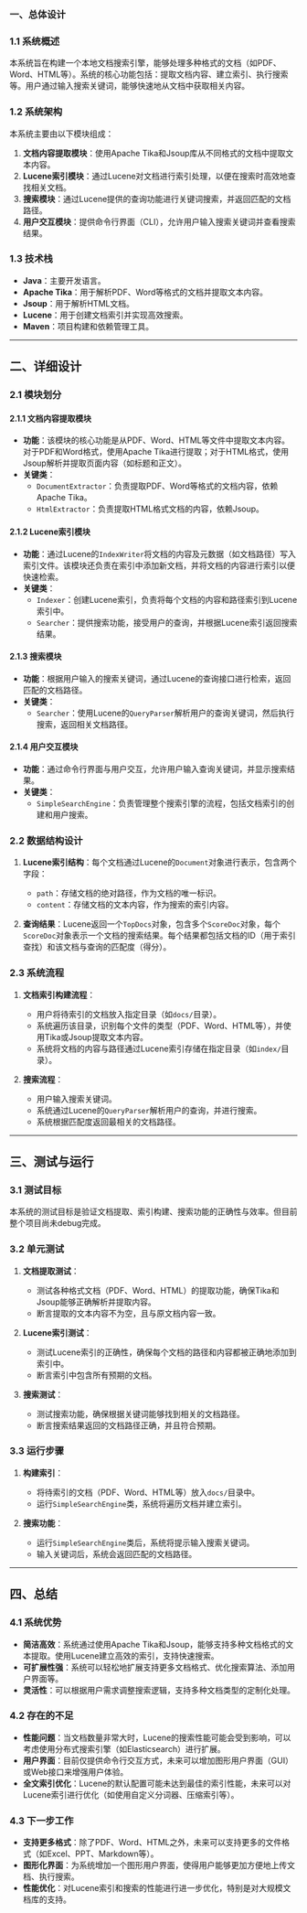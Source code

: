 ### 一、总体设计

### 1.1 系统概述

本系统旨在构建一个本地文档搜索引擎，能够处理多种格式的文档（如PDF、Word、HTML等）。系统的核心功能包括：提取文档内容、建立索引、执行搜索等。用户通过输入搜索关键词，能够快速地从文档中获取相关内容。

### 1.2 系统架构

本系统主要由以下模块组成：

1. **文档内容提取模块**：使用Apache Tika和Jsoup库从不同格式的文档中提取文本内容。
2. **Lucene索引模块**：通过Lucene对文档进行索引处理，以便在搜索时高效地查找相关文档。
3. **搜索模块**：通过Lucene提供的查询功能进行关键词搜索，并返回匹配的文档路径。
4. **用户交互模块**：提供命令行界面（CLI），允许用户输入搜索关键词并查看搜索结果。

### 1.3 技术栈

- **Java**：主要开发语言。
- **Apache Tika**：用于解析PDF、Word等格式的文档并提取文本内容。
- **Jsoup**：用于解析HTML文档。
- **Lucene**：用于创建文档索引并实现高效搜索。
- **Maven**：项目构建和依赖管理工具。

---

## 二、详细设计

### 2.1 模块划分

#### 2.1.1 文档内容提取模块

- **功能**：该模块的核心功能是从PDF、Word、HTML等文件中提取文本内容。对于PDF和Word格式，使用Apache Tika进行提取；对于HTML格式，使用Jsoup解析并提取页面内容（如标题和正文）。
- **关键类**：
    - `DocumentExtractor`：负责提取PDF、Word等格式的文档内容，依赖Apache Tika。
    - `HtmlExtractor`：负责提取HTML格式文档的内容，依赖Jsoup。

#### 2.1.2 Lucene索引模块

- **功能**：通过Lucene的`IndexWriter`将文档的内容及元数据（如文档路径）写入索引文件。该模块还负责在索引中添加新文档，并将文档的内容进行索引以便快速检索。
- **关键类**：
    - `Indexer`：创建Lucene索引，负责将每个文档的内容和路径索引到Lucene索引中。
    - `Searcher`：提供搜索功能，接受用户的查询，并根据Lucene索引返回搜索结果。

#### 2.1.3 搜索模块

- **功能**：根据用户输入的搜索关键词，通过Lucene的查询接口进行检索，返回匹配的文档路径。
- **关键类**：
    - `Searcher`：使用Lucene的`QueryParser`解析用户的查询关键词，然后执行搜索，返回相关文档路径。

#### 2.1.4 用户交互模块

- **功能**：通过命令行界面与用户交互，允许用户输入查询关键词，并显示搜索结果。
- **关键类**：
    - `SimpleSearchEngine`：负责管理整个搜索引擎的流程，包括文档索引的创建和用户搜索。

### 2.2 数据结构设计

1. **Lucene索引结构**：每个文档通过Lucene的`Document`对象进行表示，包含两个字段：
    
    - `path`：存储文档的绝对路径，作为文档的唯一标识。
    - `content`：存储文档的文本内容，作为搜索的索引内容。
2. **查询结果**：Lucene返回一个`TopDocs`对象，包含多个`ScoreDoc`对象，每个`ScoreDoc`对象表示一个文档的搜索结果。每个结果都包括文档的ID（用于索引查找）和该文档与查询的匹配度（得分）。
    

### 2.3 系统流程

1. **文档索引构建流程**：
    
    - 用户将待索引的文档放入指定目录（如`docs/`目录）。
    - 系统遍历该目录，识别每个文件的类型（PDF、Word、HTML等），并使用Tika或Jsoup提取文本内容。
    - 系统将文档的内容与路径通过Lucene索引存储在指定目录（如`index/`目录）。
2. **搜索流程**：
    
    - 用户输入搜索关键词。
    - 系统通过Lucene的`QueryParser`解析用户的查询，并进行搜索。
    - 系统根据匹配度返回最相关的文档路径。

---

## 三、测试与运行

### 3.1 测试目标

本系统的测试目标是验证文档提取、索引构建、搜索功能的正确性与效率。但目前整个项目尚未debug完成。

### 3.2 单元测试

1. **文档提取测试**：
    
    - 测试各种格式文档（PDF、Word、HTML）的提取功能，确保Tika和Jsoup能够正确解析并提取内容。
    - 断言提取的文本内容不为空，且与原文档内容一致。
2. **Lucene索引测试**：
    
    - 测试Lucene索引的正确性，确保每个文档的路径和内容都被正确地添加到索引中。
    - 断言索引中包含所有预期的文档。
3. **搜索测试**：
    
    - 测试搜索功能，确保根据关键词能够找到相关的文档路径。
    - 断言搜索结果返回的文档路径正确，并且符合预期。

### 3.3 运行步骤

1. **构建索引**：
    
    - 将待索引的文档（PDF、Word、HTML等）放入`docs/`目录中。
    - 运行`SimpleSearchEngine`类，系统将遍历文档并建立索引。
2. **搜索功能**：
    
    - 运行`SimpleSearchEngine`类后，系统将提示输入搜索关键词。
    - 输入关键词后，系统会返回匹配的文档路径。

---

## 四、总结

### 4.1 系统优势

- **简洁高效**：系统通过使用Apache Tika和Jsoup，能够支持多种文档格式的文本提取。使用Lucene建立高效的索引，支持快速搜索。
- **可扩展性强**：系统可以轻松地扩展支持更多文档格式、优化搜索算法、添加用户界面等。
- **灵活性**：可以根据用户需求调整搜索逻辑，支持多种文档类型的定制化处理。

### 4.2 存在的不足

- **性能问题**：当文档数量非常大时，Lucene的搜索性能可能会受到影响，可以考虑使用分布式搜索引擎（如Elasticsearch）进行扩展。
- **用户界面**：目前仅提供命令行交互方式，未来可以增加图形用户界面（GUI）或Web接口来增强用户体验。
- **全文索引优化**：Lucene的默认配置可能未达到最佳的索引性能，未来可以对Lucene索引进行优化（如使用自定义分词器、压缩索引等）。

### 4.3 下一步工作

- **支持更多格式**：除了PDF、Word、HTML之外，未来可以支持更多的文件格式（如Excel、PPT、Markdown等）。
- **图形化界面**：为系统增加一个图形用户界面，使得用户能够更加方便地上传文档、执行搜索。
- **性能优化**：对Lucene索引和搜索的性能进行进一步优化，特别是对大规模文档库的支持。
